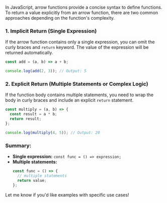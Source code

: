 In JavaScript, arrow functions provide a concise syntax to define functions. To return a value explicitly from an arrow function, there are two common approaches depending on the function's complexity.

### 1. **Implicit Return (Single Expression)**

If the arrow function contains only a single expression, you can omit the curly braces and `return` keyword. The value of the expression will be returned automatically.

```javascript
const add = (a, b) => a + b;

console.log(add(2, 3)); // Output: 5
```

### 2. **Explicit Return (Multiple Statements or Complex Logic)**

If the function body contains multiple statements, you need to wrap the body in curly braces and include an explicit `return` statement.

```javascript
const multiply = (a, b) => {
  const result = a * b;
  return result;
};

console.log(multiply(4, 5)); // Output: 20
```

### Summary:
- **Single expression:** `const func = () => expression;`
- **Multiple statements:** 
  ```javascript
  const func = () => {
    // multiple statements
    return value;
  };
  ```

Let me know if you'd like examples with specific use cases!